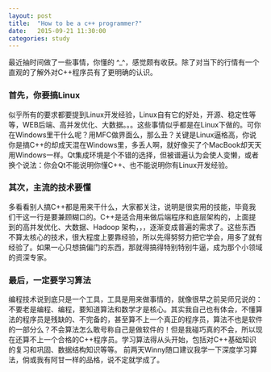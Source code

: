 ```yaml
---
layout: post
title:  "How to be a c++ programmer?"
date:   2015-09-21 11:30:00
categories: study
---
```


最近抽时间做了一些事情，你懂的 ^_^，感觉颇有收获。除了对当下的行情有一个直观的了解外对C++程序员有了更明确的认识。

### 首先，你要搞Linux

似乎所有的要求都要提到Linux开发经验，Linux自有它的好处，开源、稳定性等等，WEB后端、高并发优化、大数据。。。这些事情似乎都是在Linux下做的。可你在Windows里干什么呢？用MFC做界面么，那么丑？关键是Linux逼格高，你说你是搞C++的却成天混在Windows里，多丢人啊，就好像买了个MacBook却天天用Windows一样。Qt集成环境是个不错的选择，但被谱遍认为会使人变懒，或者换个说法：你会Qt不能说明你懂C++、也不能说明你有Linux开发经验。

### 其次，主流的技术要懂

多看看别人搞C++都是用来干什么，大家都关注，说明是很实用的技能，毕竟我们干这一行是要兼顾糊口的。C++是适合用来做后端程序和底层架构的，上面提到的高并发优化、大数据、Hadoop 架构，，，逐渐变成普遍的需求了。这些东西不算太核心的技术，很大程度上要靠经验，所以先得努努力把它学会，用多了就有经验了。如果一心只想搞偏门的东西，那就得搞得特别特别牛逼，成为那个小领域的资深专家。

### 最后，一定要学习算法

编程技术说到底只是一个工具，工具是用来做事情的，就像很早之前吴师兄说的：不要老是编程、编程，要知道算法和数学才是核心。其实我自己也有体会，不懂算法的程序员是残缺的、不完备的，甚至算不上一个真正的程序员，算法不也是软件的一部分么？不会算法怎么敢号称自己是做软件的！但是我碰巧真的不会，所以现在还算不上一个合格的C++程序员。学习算法得从头开始，包括对C++基础知识的复习和巩固、数据结构知识等等。
前两天Winny随口建议我学一下深度学习算法，倘或我有阿甘一样的品格，说不定就学成了。
